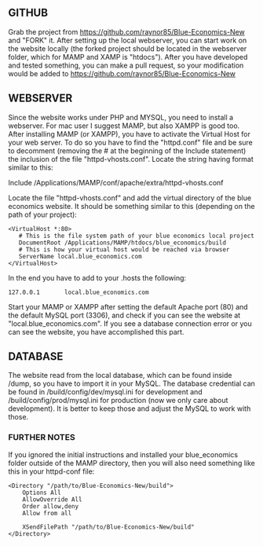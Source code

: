 ## GITHUB

Grab the project from https://github.com/raynor85/Blue-Economics-New and "FORK" it. After setting up the
local webserver, you can start work on the website locally (the forked project should be located in the webserver
folder, which for MAMP and XAMP is "htdocs"). After you have developed and tested something, you can make a pull
request, so your modification would be added to https://github.com/raynor85/Blue-Economics-New

## WEBSERVER

Since the website works under PHP and MYSQL, you need to install a webserver. For mac user I suggest MAMP, but
also XAMPP is good too.
After installing MAMP (or XAMPP), you have to activate the Virtual Host for your web server. To do so you have to
find the "httpd.conf" file and be sure to decomment (removing the # at the beginning of the Include statement)
the inclusion of the file "httpd-vhosts.conf". Locate the string having format similar to this:

Include /Applications/MAMP/conf/apache/extra/httpd-vhosts.conf

Locate the file "httpd-vhosts.conf" and add the virtual directory of the blue economics website. It should be
something similar to this (depending on the path of your project):

```
<VirtualHost *:80>
   # This is the file system path of your blue economics local project
   DocumentRoot /Applications/MAMP/htdocs/blue_economics/build
   # This is how your virtual host would be reached via browser
   ServerName local.blue_economics.com
</VirtualHost>
```

In the end you have to add to your .hosts the following:

```
127.0.0.1       local.blue_economics.com
```

Start your MAMP or XAMPP after setting the default Apache port (80) and the default MySQL port (3306),
and check if you can see the website at "local.blue_economics.com". If you see a database connection error
or you can see the website, you have accomplished this part.

## DATABASE

The website read from the local database, which can be found inside /dump, so you have to import it in your MySQL.
The database credential can be found in /build/config/dev/mysql.ini for development and /build/config/prod/mysql.ini
for production (now we only care about development). It is better to keep those and adjust the MySQL to work with those.


### FURTHER NOTES

If you ignored the initial instructions and installed your blue_economics folder outside of the MAMP directory, then you will also need something like this in your httpd-conf file:

```
<Directory "/path/to/Blue-Economics-New/build">
    Options All
    AllowOverride All
    Order allow,deny
    Allow from all

    XSendFilePath "/path/to/Blue-Economics-New/build"
</Directory>
```
